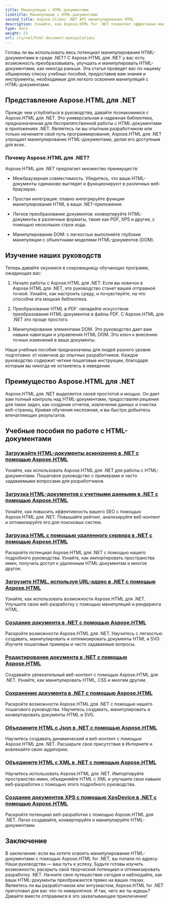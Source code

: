 ```yaml
---
title: Манипуляции с HTML-документами
linktitle: Манипуляции с HTML-документами
second_title: Aspose.Slides .NET API манипулирования HTML
description: Узнайте, как Aspose.HTML for .NET позволяет эффективно манипулировать HTML-документами. Изучите обучающие материалы, которые помогут вам в этом процессе.
type: docs
weight: 21
url: /ru/net/html-document-manipulation/
---
```


Готовы ли вы использовать весь потенциал манипулирования HTML-документами в среде .NET? С Aspose.HTML для .NET у вас есть возможность преобразовывать, улучшать и манипулировать HTML-документами, как никогда раньше. Эта статья проведет вас по нашему обширному списку учебных пособий, предоставив вам знания и инструменты, необходимые для легкого освоения манипуляций с HTML-документами.

## Представление Aspose.HTML для .NET

Прежде чем углубляться в руководства, давайте познакомимся с Aspose.HTML для .NET. Это универсальная и надежная библиотека, предназначенная для беспрепятственной работы с HTML-документами в приложениях .NET. Являетесь ли вы опытным разработчиком или только начинаете свой путь программирования, Aspose.HTML для .NET упрощает манипулирование HTML-документами, делая его доступным для всех.

### Почему Aspose.HTML для .NET?

Aspose.HTML для .NET предлагает множество преимуществ:

- Межбраузерная совместимость. Убедитесь, что ваши HTML-документы одинаково выглядят и функционируют в различных веб-браузерах.

- Простая интеграция: плавно интегрируйте функции манипулирования HTML в ваши .NET-приложения.

- Легкое преобразование документов: конвертируйте HTML-документы в различные форматы, такие как PDF, XPS и другие, с помощью нескольких строк кода.

- Манипулирование DOM: с легкостью выполняйте глубокие манипуляции с объектными моделями HTML-документов (DOM).

## Изучение наших руководств

Теперь давайте окунемся в сокровищницу обучающих программ, ожидающих вас:

1. Начало работы с Aspose.HTML для .NET: Если вы новичок в Aspose.HTML для .NET, это руководство станет вашей отправной точкой. Узнайте, как настроить среду, и почувствуйте, на что способна эта мощная библиотека.

2. Преобразование HTML в PDF: овладейте искусством преобразования HTML-документов в файлы PDF. С Aspose.HTML для .NET это проще простого.

3. Манипулирование элементами DOM. Это руководство дает вам навыки навигации и управления HTML DOM. Это ключ к внесению точных изменений в ваши документы.

Наши учебные пособия предназначены для людей разного уровня подготовки: от новичков до опытных разработчиков. Каждое руководство содержит четкие пошаговые инструкции, благодаря которым вы никогда не останетесь в неведении.

## Преимущество Aspose.HTML для .NET

Aspose.HTML для .NET выделяется своей простотой и мощью. Он дает вам полный контроль над HTML-документами, предоставляя решения для таких задач, как создание отчетов, извлечение данных и очистка веб-страниц. Кривая обучения несложная, и вы быстро добьетесь впечатляющих результатов.

## Учебные пособия по работе с HTML-документами
### [Загружайте HTML-документы асинхронно в .NET с помощью Aspose.HTML](./load-html-doc-asynchronously/)
Узнайте, как использовать Aspose.HTML для .NET для работы с HTML-документами. Пошаговое руководство с примерами и часто задаваемыми вопросами для разработчиков.
### [Загрузка HTML-документов с учетными данными в .NET с помощью Aspose.HTML](./load-html-doc-with-credentials/)
Узнайте, как повысить эффективность вашего SEO с помощью Aspose.HTML для .NET. Повышайте рейтинг, анализируйте веб-контент и оптимизируйте его для поисковых систем.
### [Загрузка HTML с помощью удаленного сервера в .NET с помощью Aspose.HTML](./load-html-using-remote-server/)
Раскройте потенциал Aspose.HTML для .NET с помощью нашего подробного руководства. Узнайте, как импортировать пространства имен, получать доступ к удаленным HTML-документам и многое другое.
### [Загрузите HTML, используя URL-адрес в .NET с помощью Aspose.HTML](./load-html-using-url/)
Узнайте, как использовать возможности Aspose.HTML для .NET. Улучшите свою веб-разработку с помощью манипуляций и рендеринга HTML.
### [Создание документа в .NET с помощью Aspose.HTML](./creating-a-document/)
Раскройте возможности Aspose.HTML для .NET. Научитесь с легкостью создавать, манипулировать и оптимизировать документы HTML и SVG. Изучите пошаговые примеры и часто задаваемые вопросы.
### [Редактирование документа в .NET с помощью Aspose.HTML](./editing-a-document/)
Создавайте увлекательный веб-контент с помощью Aspose.HTML для .NET. Узнайте, как манипулировать HTML, CSS и многим другим.
### [Сохранение документа в .NET с помощью Aspose.HTML](./saving-a-document/)
Раскройте возможности Aspose.HTML для .NET с помощью нашего пошагового руководства. Научитесь создавать, манипулировать и конвертировать документы HTML и SVG.
### [Объедините HTML с Json в .NET с помощью Aspose.HTML](./merge-html-with-json/)
Научитесь создавать динамический и веб-контент с помощью Aspose.HTML для .NET. Расширьте свое присутствие в Интернете и вовлекайте свою аудиторию.
### [Объедините HTML с XML в .NET с помощью Aspose.HTML](./merge-html-with-xml/)
Научитесь использовать Aspose.HTML для .NET. Импортируйте пространство имен, объединяйте HTML с XML и улучшите свои навыки веб-разработки с помощью этого подробного руководства.
### [Создание документов XPS с помощью XpsDevice в .NET с помощью Aspose.HTML](./generate-xps-documents-by-xpsdevice/)
Раскройте потенциал веб-разработки с помощью Aspose.HTML для .NET. Легко создавайте, конвертируйте и манипулируйте HTML-документами.

## Заключение

В заключение: если вы хотите освоить манипулирование HTML-документами с помощью Aspose.HTML for .NET, вы попали по адресу. Наши руководства — ваш путь к успеху. Будьте готовы изучить возможности, раскрыть свой творческий потенциал и оптимизировать разработку .NET. Начните свое путешествие сегодня и наблюдайте, как ваши HTML-документы преображаются прямо на ваших глазах. Являетесь ли вы разработчиком или энтузиастом, Aspose.HTML for .NET приготовил для вас что-то невероятное. И так, чего же ты ждешь? Давайте вместе отправимся в это захватывающее приключение!